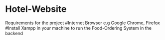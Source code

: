 # Hotel-Website
Requirements for the project
#Internet Browser e.g Google Chrome, Firefox
#Install Xampp in your machine to run the Food-Ordering System in the backend
